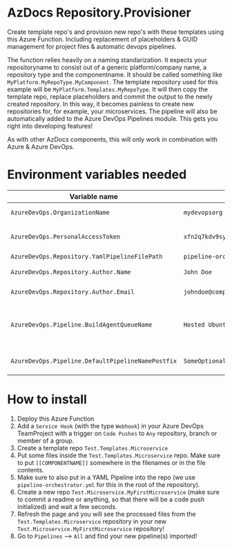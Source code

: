 # AzDocs Repository.Provisioner
Create template repo's and provision new repo's with these templates using this Azure Function. Including replacement of placeholders &amp; GUID management for project files &amp; automatic devops pipelines.

The function relies heavily on a naming standarization. It expects your repositoryname to consist out of a generic platform/company name, a repository type and the componentname. It should be called something like `MyPlatform.MyRepoType.MyComponent`. The template repository used for this example will be `MyPlatform.Templates.MyRepoType`.
It will then copy the template repo, replace placeholders and commit the output to the newly created repository. In this way, it becomes painless to create new repositories for, for example, your microservices. The pipeline will also be automatically added to the Azure DevOps Pipelines module. This gets you right into developing features!

As with other AzDocs components, this will only work in combination with Azure & Azure DevOps.

# Environment variables needed
| Variable name | Example value | Description |
| ------------- | ------------- | ------------- |
| `AzureDevOps.OrganizationName` | `mydevopsorg` | The organization name of your Azure DevOps instance. |
| `AzureDevOps.PersonalAccessToken` | `xfn2q7kdv9sypb2d3mvqtgdyx7xsba926q5rat2mn62ynj7347vf` | Your Personal Access Token which has read&write access to the repositories you want to use this provisioner for. |
| `AzureDevOps.Repository.YamlPipelineFilePath` | `pipeline-orchestrator.yml` | The path to your pipeline YAML. |
| `AzureDevOps.Repository.Author.Name` | `John Doe` | Your displayname to be used in the GIT commit while provisioning the repositories. |
| `AzureDevOps.Repository.Author.Email` | `johndoe@company.com` | Your e-mailadress to be used in the GIT commit while provisioning the repositories. |
| `AzureDevOps.Pipeline.BuildAgentQueueName` | `Hosted Ubuntu 1604` | The buildqueue name. For now we recommend using `Hosted Ubuntu 1604` as the value. Other values seem to have bugs. You can override the real buildqueue in your YAML pipeline. |
| `AzureDevOps.Pipeline.DefaultPipelineNamePostfix ` | `SomeOptionalPostfix` | Optional. The pipeline created based on the `AzureDevOps.Repository.YamlPipelineFilePath` file in the root dir will receive this postfix. |

# How to install
1. Deploy this Azure Function
2. Add a `Service Hook` (with the type `Webhook`) in your Azure DevOps TeamProject with a trigger on `Code Pushes` to `Any` repository, branch or member of a group.
3. Create a template repo `Test.Templates.Microservice`
4. Put some files inside the `Test.Templates.Microservice` repo. Make sure to put `[[COMPONENTNAME]]` somewhere in the filenames or in the file contents.
5. Make sure to also put in a YAML Pipeline into the repo (we use `pipeline-orchestrator.yml` for this in the root of the repository).
6. Create a new repo `Test.Microservice.MyFirstMicroservice` (make sure to commit a readme or anything, so that there will be a code push initialized) and wait a few seconds.
7. Refresh the page and you will see the processed files from the `Test.Templates.Microservice` repository in your new `Test.Microservice.MyFirstMicroservice` repository!
8. Go to `Pipelines` --> `All` and find your new pipeline(s) imported!